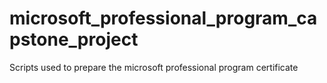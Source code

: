 # microsoft_professional_program_capstone_project
Scripts used to prepare the microsoft professional program certificate
